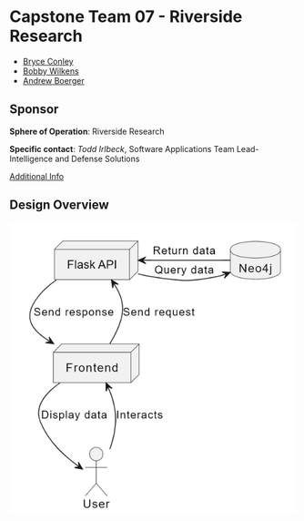 # Capstone Team 07 - Riverside Research

*   [Bryce Conley](conleyb2@udayton.edu)
*   [Bobby Wilkens](wilkensb1@udayton.edu)
*   [Andrew Boerger](boergera2@udayton.edu)


## Sponsor

**Sphere of Operation**: Riverside Research

**Specific contact**: *Todd Irlbeck*, Software Applications Team Lead- Intelligence and Defense Solutions


[Additional Info](https://www.riversideresearch.org/)



## Design Overview

![Design](https://github.com/UD-CPS491-24S-Team/Team07-RR-Public/blob/main/designOverview.png)
